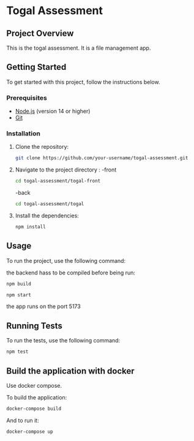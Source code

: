 # Togal Assessment

## Project Overview

This is the togal assessment. It is a file management app.

## Getting Started

To get started with this project, follow the instructions below.

### Prerequisites

- [Node.js](https://nodejs.org/) (version 14 or higher)
- [Git](https://git-scm.com/)

### Installation

1. Clone the repository:
   ```sh
   git clone https://github.com/your-username/togal-assessment.git
   ```
2. Navigate to the project directory :
   -front

   ```sh
   cd togal-assessment/togal-front
   ```

   -back

   ```sh
   cd togal-assessment/togal
   ```

3. Install the dependencies:
   ```sh
   npm install
   ```

## Usage

To run the project, use the following command:

the backend hass to be compiled before being run:

```sh
npm build
```

```sh
npm start
```

the app runs on the port 5173

## Running Tests

To run the tests, use the following command:

```sh
npm test
```

## Build the application with docker

Use docker compose.

To build the application:

```sh
docker-compose build
```

And to run it:

```sh
docker-compose up
```
